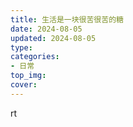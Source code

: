 ```yaml
---
title: 生活是一块很苦很苦的糖
date: 2024-08-05
updated: 2024-08-05
type:
categories:
- 日常
top_img:
cover: 
---
```

rt
